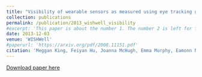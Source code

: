```yaml
---
title: "Visibility of wearable sensors as measured using eye tracking glasses"
collection: publications
permalink: /publication/2013_wishwell_visibility
#excerpt: 'This paper is about the number 1. The number 2 is left for future work.'
date: 2013-12-03
venue: 'WISHWell'
#paperurl: 'https://arxiv.org/pdf/2008.11151.pdf'
citation: 'Meggan King, Feiyan Hu, Joanna McHugh, Emma Murphy, Eamonn Newman, Kate Irving, Alan F Smeaton. &quot;Visibility of wearable sensors as measured using eye tracking glasses.&quot; <i>5th International Workshop on Intelligent Environments Supporting Healthcare and Well-being (WISHWell 2013)</i>. '
---
```

<!--- This paper is about the number 1. The number 2 is left for future work.-->
[Download paper here](http://doras.dcu.ie/19706/1/king_et_al_visibility.pdf)

<!--- Recommended citation: Your Name, You. (2009). "Paper Title Number 1." <i>Journal 1</i>. 1(1) .-->

